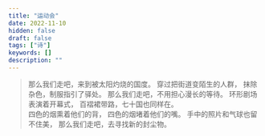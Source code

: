 ```yaml
---
title: "运动会"
date: 2022-11-10
hidden: false
draft: false
tags: ["诗"]
keywords: []
description: ""
---
```


>那么我们走吧，来到被太阳灼烧的国度。
穿过把街道变陌生的人群，
抹除杂色，制服指引了驿处。
那么我们走吧，不用担心漫长的等待。
环形剧场表演着开幕式，
百褶裙带路，七十国也同样在。
<br>四色的烟熏着他们的背，
四色的烟堵着他们的嘴。
手中的照片和气球也留不住美，
那么我们走吧，去寻找新的封尘物。
